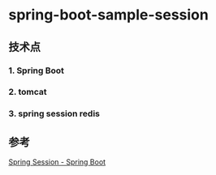 # spring-boot-sample-session
## 技术点


### 1. Spring Boot
### 2. tomcat
### 3. spring session redis

## 参考

[Spring Session - Spring Boot](https://docs.spring.io/spring-session/docs/current/reference/html5/guides/boot-redis.html)
